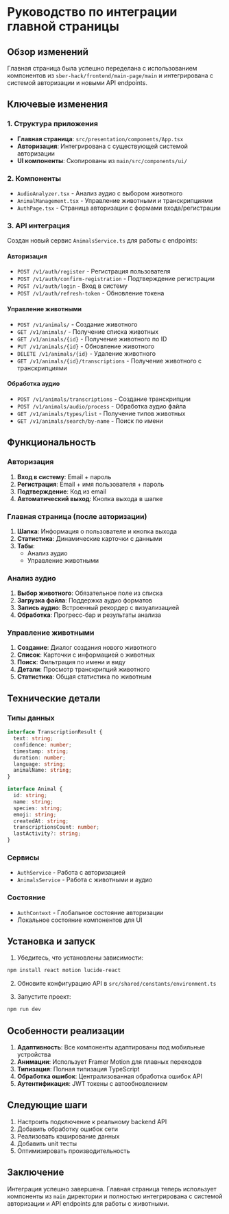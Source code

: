 # Руководство по интеграции главной страницы

## Обзор изменений

Главная страница была успешно переделана с использованием компонентов из `sber-hack/frontend/main-page/main` и интегрирована с системой авторизации и новыми API endpoints.

## Ключевые изменения

### 1. Структура приложения
- **Главная страница**: `src/presentation/components/App.tsx`
- **Авторизация**: Интегрирована с существующей системой авторизации
- **UI компоненты**: Скопированы из `main/src/components/ui/`

### 2. Компоненты
- `AudioAnalyzer.tsx` - Анализ аудио с выбором животного
- `AnimalManagement.tsx` - Управление животными и транскрипциями  
- `AuthPage.tsx` - Страница авторизации с формами входа/регистрации

### 3. API интеграция
Создан новый сервис `AnimalsService.ts` для работы с endpoints:

#### Авторизация
- `POST /v1/auth/register` - Регистрация пользователя
- `POST /v1/auth/confirm-registration` - Подтверждение регистрации
- `POST /v1/auth/login` - Вход в систему
- `POST /v1/auth/refresh-token` - Обновление токена

#### Управление животными
- `POST /v1/animals/` - Создание животного
- `GET /v1/animals/` - Получение списка животных
- `GET /v1/animals/{id}` - Получение животного по ID
- `PUT /v1/animals/{id}` - Обновление животного
- `DELETE /v1/animals/{id}` - Удаление животного
- `GET /v1/animals/{id}/transcriptions` - Получение животного с транскрипциями

#### Обработка аудио
- `POST /v1/animals/transcriptions` - Создание транскрипции
- `POST /v1/animals/audio/process` - Обработка аудио файла
- `GET /v1/animals/types/list` - Получение типов животных
- `GET /v1/animals/search/by-name` - Поиск по имени

## Функциональность

### Авторизация
1. **Вход в систему**: Email + пароль
2. **Регистрация**: Email + имя пользователя + пароль
3. **Подтверждение**: Код из email
4. **Автоматический выход**: Кнопка выхода в шапке

### Главная страница (после авторизации)
1. **Шапка**: Информация о пользователе и кнопка выхода
2. **Статистика**: Динамические карточки с данными
3. **Табы**: 
   - Анализ аудио
   - Управление животными

### Анализ аудио
1. **Выбор животного**: Обязательное поле из списка
2. **Загрузка файла**: Поддержка аудио форматов
3. **Запись аудио**: Встроенный рекордер с визуализацией
4. **Обработка**: Прогресс-бар и результаты анализа

### Управление животными
1. **Создание**: Диалог создания нового животного
2. **Список**: Карточки с информацией о животных
3. **Поиск**: Фильтрация по имени и виду
4. **Детали**: Просмотр транскрипций животного
5. **Статистика**: Общая статистика по животным

## Технические детали

### Типы данных
```typescript
interface TranscriptionResult {
  text: string;
  confidence: number;
  timestamp: string;
  duration: number;
  language: string;
  animalName: string;
}

interface Animal {
  id: string;
  name: string;
  species: string;
  emoji: string;
  createdAt: string;
  transcriptionsCount: number;
  lastActivity?: string;
}
```

### Сервисы
- `AuthService` - Работа с авторизацией
- `AnimalsService` - Работа с животными и аудио

### Состояние
- `AuthContext` - Глобальное состояние авторизации
- Локальное состояние компонентов для UI

## Установка и запуск

1. Убедитесь, что установлены зависимости:
```bash
npm install react motion lucide-react
```

2. Обновите конфигурацию API в `src/shared/constants/environment.ts`

3. Запустите проект:
```bash
npm run dev
```

## Особенности реализации

1. **Адаптивность**: Все компоненты адаптированы под мобильные устройства
2. **Анимации**: Использует Framer Motion для плавных переходов
3. **Типизация**: Полная типизация TypeScript
4. **Обработка ошибок**: Централизованная обработка ошибок API
5. **Аутентификация**: JWT токены с автообновлением

## Следующие шаги

1. Настроить подключение к реальному backend API
2. Добавить обработку ошибок сети
3. Реализовать кэширование данных
4. Добавить unit тесты
5. Оптимизировать производительность

## Заключение

Интеграция успешно завершена. Главная страница теперь использует компоненты из `main` директории и полностью интегрирована с системой авторизации и API endpoints для работы с животными.
